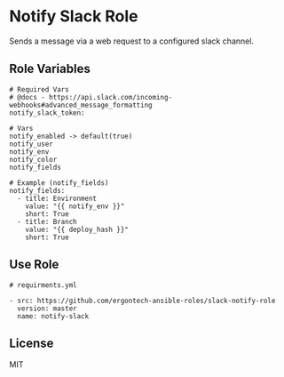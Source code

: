 Notify Slack Role
=========

Sends a message via a web request to a configured slack channel.


Role Variables
--------------

```
# Required Vars
# @docs - https://api.slack.com/incoming-webhooks#advanced_message_formatting
notify_slack_token:

# Vars
notify_enabled -> default(true)
notify_user
notify_env
notify_color
notify_fields

# Example (notify_fields)
notify_fields:
  - title: Environment
    value: "{{ notify_env }}"
    short: True
  - title: Branch
    value: "{{ deploy_hash }}"
    short: True
```


Use Role
----------------

```
# requirments.yml

- src: https://github.com/ergontech-ansible-roles/slack-notify-role
  version: master
  name: notify-slack
```

License
-------

MIT
